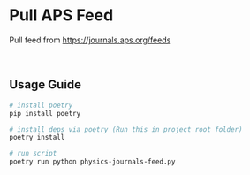 # Pull APS Feed

Pull feed from https://journals.aps.org/feeds

<br>

## Usage Guide

```sh
# install poetry
pip install poetry

# install deps via poetry (Run this in project root folder)
poetry install

# run script
poetry run python physics-journals-feed.py 
```
